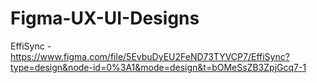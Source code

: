 # Figma-UX-UI-Designs
EffiSync - https://www.figma.com/file/5EvbuDyEU2FeND73TYVCP7/EffiSync?type=design&node-id=0%3A1&mode=design&t=bOMeSsZB3ZpjGcq7-1
